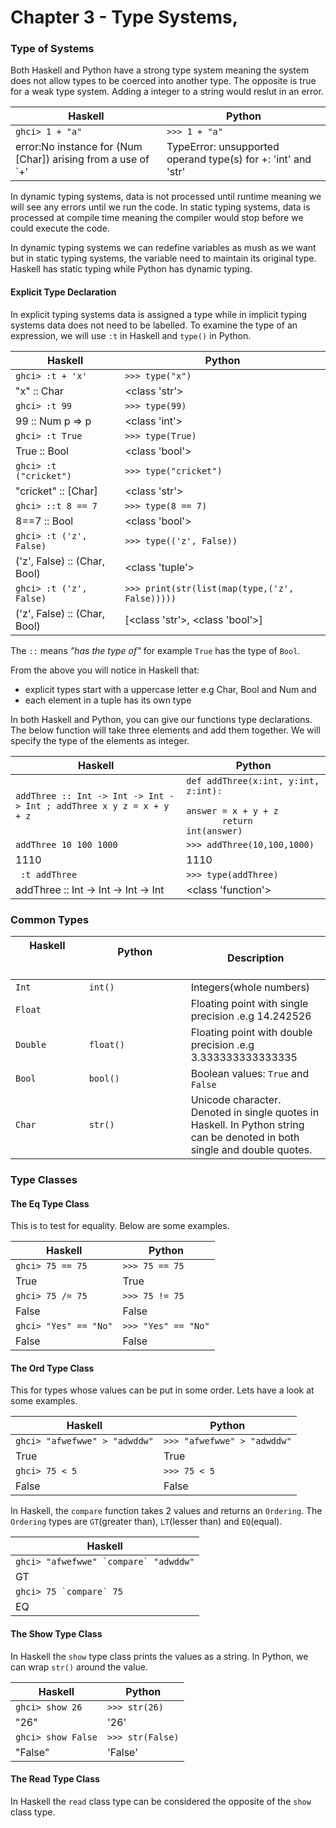 # Chapter 3 - Type Systems, 

### **Type of Systems**

Both Haskell and Python have a strong type system meaning the system does not allow types to be coerced into another type. The opposite is true for a weak type system. Adding a integer to a string would reslut in an error.

| Haskell  | Python |
| --- | --- |
| ```ghci> 1 + "a"```   | ```>>> 1 + "a"``` |
| error:No instance for (Num [Char]) arising from a use of `+'   | TypeError: unsupported operand type(s) for +: 'int' and 'str' |

In dynamic typing systems, data is not processed until runtime meaning we will see any errors until we run the code. In static typing systems, data is processed at compile time meaning the compiler would stop before we could execute the code. 

In dynamic typing systems we can redefine variables as mush as we want but in static typing systems, the variable need to maintain its original type. Haskell has static typing while Python has dynamic typing.

#### **Explicit Type Declaration**

In explicit typing systems data is assigned a type while in implicit typing systems data does not need to be labelled. To examine the type of an expression, we will use ```:t``` in Haskell and ```type()``` in Python.

| Haskell  | Python |
| --- | --- |
| ```ghci> :t + 'x'```   | ```>>> type("x")``` |
| "x" :: Char  | <class 'str'> |
| ```ghci> :t 99```   | ```>>> type(99)``` |
| 99 :: Num p => p  | <class 'int'> |
| ```ghci> :t True```   | ```>>> type(True)``` |
| True :: Bool  | <class 'bool'> |
| ```ghci> :t ("cricket")```   | ```>>> type("cricket")``` |
| "cricket" :: [Char]  | <class 'str'> |
| ```ghci> ::t 8 == 7```   | ```>>> type(8 == 7)``` |
| 8==7 :: Bool  | <class 'bool'> |
| ```ghci> :t ('z', False)```   | ```>>> type(('z', False))``` |
| ('z', False) :: (Char, Bool)  | <class 'tuple'> |
| ```ghci> :t ('z', False)```   | ```>>> print(str(list(map(type,('z', False)))))``` |
| ('z', False) :: (Char, Bool)  | [<class 'str'>, <class 'bool'>] |

The ```::``` means _"has the type of"_ for example ```True``` has the type of ```Bool```. 

From the above you will notice in Haskell that:
* explicit types start with a uppercase letter e.g Char, Bool and Num and
* each element in a tuple has its own type

In both Haskell and Python, you can give our functions type declarations. The below function will take three elements and add them together. We will specify the type of the elements as integer.

| Haskell  | Python |
| --- | --- |
| ```addThree :: Int -> Int -> Int -> Int ; addThree x y z = x + y + z```   | <code>def addThree(x:int, y:int, z:int):</code> <br /> <code> &emsp; answer = x + y + z </code> <br /> <code> &emsp; &emsp;&emsp; &emsp;return int(answer)</code>|
| ```addThree 10 100 1000```   | ```>>> addThree(10,100,1000)``` |
| 1110 | 1110|
| ``` :t addThree```   | ```>>> type(addThree)``` |
| addThree :: Int -> Int -> Int -> Int | <class 'function'>|

### **Common Types**

| Haskell &emsp;&emsp;&emsp; &emsp;&emsp;&emsp;&emsp;&emsp;&emsp; | Python &emsp;&emsp;&emsp;&emsp;&emsp;&emsp;&emsp;&emsp;&emsp;| Description |
| ---------- | ---------- | --- |
| ```Int```   | ```int()``` | Integers(whole numbers) |
| ```Float```   |  | Floating point with single precision .e.g 14.242526 |
| ```Double```   | ```float()``` | Floating point with double precision .e.g 3.333333333333335|
| ```Bool```   | ```bool()``` | Boolean values: ```True``` and ```False``` |
| ```Char```   | ```str()``` | Unicode character. Denoted in single quotes in Haskell. In Python string can be denoted in both single and double quotes. |

### **Type Classes**

#### **The Eq Type Class**

This is to test for equality. Below are some examples.

| Haskell  | Python |
| --- | --- |
| ```ghci> 75 == 75```   | ```>>> 75 == 75``` |
| True | True |
| ```ghci> 75 /= 75```   | ```>>> 75 != 75``` |
| False | False |
| ```ghci> "Yes" == "No"```   | ```>>> "Yes" == "No"```|
| False | False |

#### **The Ord Type Class**

This for types whose values can be put in some order. Lets have a look at some examples.

| Haskell  | Python |
| --- | --- |
| ```ghci> "afwefwwe" > "adwddw"```   | ```>>> "afwefwwe" > "adwddw"``` |
| True | True |
| ```ghci> 75 < 5```   | ```>>> 75 < 5``` |
| False | False |

In Haskell, the ```compare``` function takes 2 values and returns an ```Ordering```. The ```Ordering``` types are ```GT```(greater than), ```LT```(lesser than) and ```EQ```(equal).

| Haskell  |
| --- | 
| ```ghci> "afwefwwe" `compare` "adwddw"```   |
| GT | 
| ```ghci> 75 `compare` 75```   |
| EQ | 

#### **The Show Type Class**

In Haskell the ```show``` type class prints the values as a string. In Python, we can wrap ```str()``` around the value.

| Haskell  | Python |
| --- | --- |
| ```ghci> show 26```   | ```>>> str(26)``` |
| "26" | '26' |
| ```ghci> show False```   | ```>>> str(False)``` |
| "False" | 'False' |

#### **The Read Type Class**

In Haskell the ```read``` class type can be considered the opposite of the ```show``` class type. 
